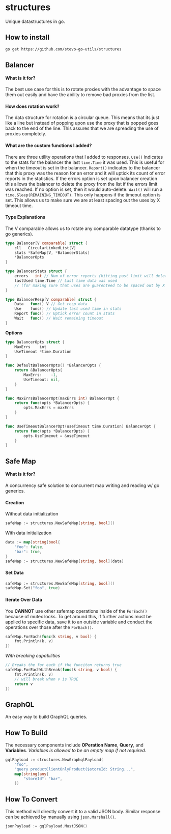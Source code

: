 # structures
Unique datastructures in go.

## How to install
```bash
go get https://github.com/stevo-go-utils/structures
```

## Balancer
#### What is it for?
The best use case for this is to rotate proxies with the advantage to space them out easily and have the ability to remove bad proxies from the list.

#### How does rotation work?
The data structure for rotation is a circular queue. This means that its just like a line but instead of popping upon use the proxy that is popped goes back to the end of the line. This assures that we are spreading the use of proxies completely.

#### What are the custom functions I added?
There are three utility operations that I added to responses. `Use()` indicates to the stats for the balancer the last `time.Time` it was used. This is useful for when the timeout is set in the balancer. `Report()` indicates to the balancer that this proxy was the reason for an error and it will uptick its count of error reports in the statistics. If the errors option is set upon balancer creation this allows the balancer to delete the proxy from the list if the errors limit was reached. If no option is set, then it would auto-delete. `Wait()` will run a `time.Sleep(REMAINING_TIMEOUT)`. This only happens if the timeout option is set. This allows us to make sure we are at least spacing out the uses by X timeout time.

#### Type Explanations
The V comparable allows us to rotate any comparable datatype (thanks to go generics).
```go
type Balancer[V comparable] struct {
    cll   CircularLinkedList[V]
    stats *SafeMap[V, *BalancerStats]
    *BalancerOpts
}

type BalancerStats struct {
    errors   int // Num of error reports (hitting past limit will delete item)
    lastUsed time.Time // Last time data was used 
    // (for making sure that uses are guarenteed to be spaced out by X time)
}

type BalancerResp[V comparable] struct {
    Data   func() V // Get resp data
    Use    func() // Update last used time in stats
    Report func() // Uptick error count in stats
    Wait   func() // Wait remaining timeout
}
```

**Options**
```go
type BalancerOpts struct {
    MaxErrs    int
    UseTimeout *time.Duration
}

func DefaultBalancerOpts() *BalancerOpts {
    return &BalancerOpts{
        MaxErrs:    -1,
        UseTimeout: nil,
    }
}

func MaxErrsBalancerOpt(maxErrs int) BalancerOpt {
    return func(opts *BalancerOpts) {
        opts.MaxErrs = maxErrs
    }
}

func UseTimeoutBalancerOpt(useTimeout time.Duration) BalancerOpt {
    return func(opts *BalancerOpts) {
        opts.UseTimeout = &useTimeout
    }
}
```

## Safe Map

#### What is it for?
A concurrency safe solution to concurrent map writing and reading w/ go generics.

#### Creation
Without data initialization
```go
safeMap := structures.NewSafeMap[string, bool]()
```
With data initialization
```go
data := map[string]bool{
    "foo": false,
    "bar": true,
}
safeMap := structures.NewSafeMap[string, bool](data)
```

#### Set Data
```go
safeMap := structures.NewSafeMap[string, bool]()
safeMap.Set("foo", true)
```

#### Iterate Over Data
You **CANNOT** use other safemap operations inside of the `ForEach()` because of mutex locks. To get around this, if further actions must be applied to specific data, save it to an outside variable and conduct the operations over those after the `ForEach()`.
```go
safeMap.ForEach(func(k string, v bool) {
    fmt.Println(k, v)
})
```
*With breaking capabilities*
```go
// Breaks the for each if the funciton returns true
safeMap.ForEachWithBreak(func(k string, v bool) {
    fmt.Println(k, v)
    // will break when v is TRUE
    return v
})
```

## GraphQL
An easy way to build GraphQL queries.

## How To Build
The necessary components include **OPeration Name**, **Query**, and **Variables**.
*Variables is allowed to be an empty map if not required.*
```go
gqlPayload := structures.NewGraphqlPayload(
    "foo", 
    "query productClientOnlyProduct($storeId: String...", 
    map[string]any{
        "storeId": "bar",
	})
```

## How To Convert
This method will directly convert it to a valid JSON body. Similar response can be achieved by manually using `json.Marshall()`.
```go
jsonPayload := gqlPayload.MustJSON()
```

